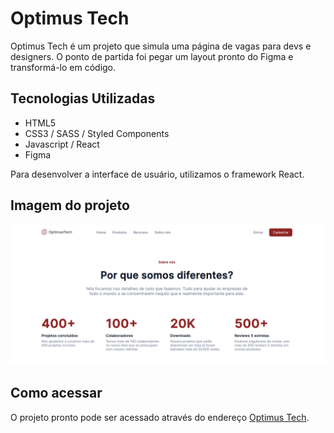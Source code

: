 # Optimus Tech

Optimus Tech é um projeto que simula uma página de vagas para devs e designers. O ponto de partida foi pegar um layout pronto do Figma e transformá-lo em código.

## Tecnologias Utilizadas

- HTML5
- CSS3 / SASS / Styled Components
- Javascript / React
- Figma

Para desenvolver a interface de usuário, utilizamos o framework React.

## Imagem do projeto

<!-- Inserir imagem com a #vitrinedev ao final do link -->
![OptimusTech](src/assets/optimus-tech.png#vitrinedev)

## Como acessar

O projeto pronto pode ser acessado através do endereço [Optimus Tech](https://optimus-tech-puce.vercel.app/).
